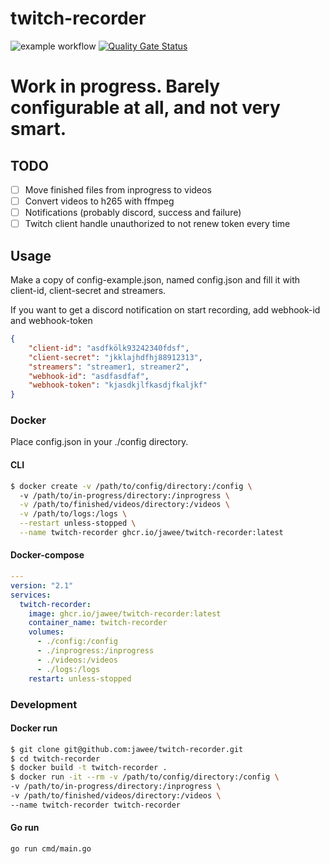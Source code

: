 # twitch-recorder
![example workflow](https://github.com/jawee/twitch-recorder/actions/workflows/build-and-test.yml/badge.svg)
[![Quality Gate Status](https://sonarcloud.io/api/project_badges/measure?project=jawee_twitch-recorder&metric=alert_status)](https://sonarcloud.io/summary/new_code?id=jawee_twitch-recorder)
# Work in progress. Barely configurable at all, and not very smart.


## TODO
- [ ] Move finished files from inprogress to videos
- [ ] Convert videos to h265 with ffmpeg
- [ ] Notifications (probably discord, success and failure)
- [ ] Twitch client handle unauthorized to not renew token every time

## Usage
Make a copy of config-example.json, named config.json and fill it with 
client-id, client-secret and streamers. 

If you want to get a discord notification on start recording, add webhook-id and webhook-token

```json
{
    "client-id": "asdfkölk93242340fdsf",
    "client-secret": "jkklajhdfhj88912313",
    "streamers": "streamer1, streamer2",
    "webhook-id": "asdfasdfaf",
    "webhook-token": "kjasdkjlfkasdjfkaljkf"
}
```


### Docker
Place config.json in your ./config directory.


#### CLI

```bash
$ docker create -v /path/to/config/directory:/config \ 
  -v /path/to/in-progress/directory:/inprogress \
  -v /path/to/finished/videos/directory:/videos \
  -v /path/to/logs:/logs \
  --restart unless-stopped \
  --name twitch-recorder ghcr.io/jawee/twitch-recorder:latest
```

#### Docker-compose

```yaml
---
version: "2.1"
services:
  twitch-recorder:
    image: ghcr.io/jawee/twitch-recorder:latest
    container_name: twitch-recorder
    volumes:
      - ./config:/config
      - ./inprogress:/inprogress
      - ./videos:/videos
      - ./logs:/logs
    restart: unless-stopped
```


### Development


#### Docker run

```bash
$ git clone git@github.com:jawee/twitch-recorder.git
$ cd twitch-recorder
$ docker build -t twitch-recorder .
$ docker run -it --rm -v /path/to/config/directory:/config \ 
-v /path/to/in-progress/directory:/inprogress \
-v /path/to/finished/videos/directory:/videos \
--name twitch-recorder twitch-recorder
```

#### Go run
```bash
go run cmd/main.go 
```
